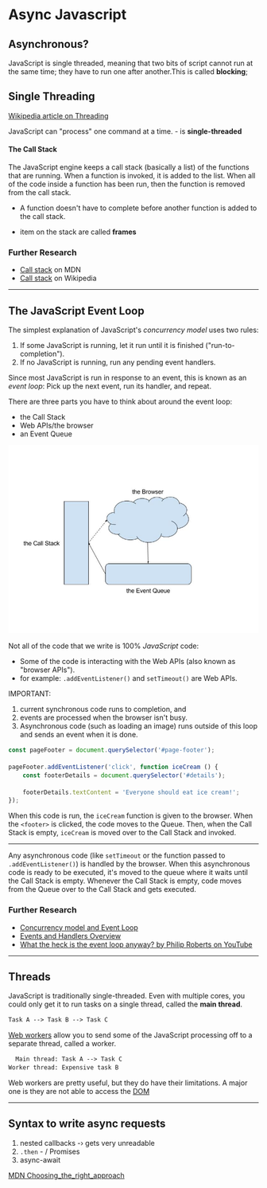 # Async Javascript

## Asynchronous?

JavaScript is single threaded, meaning that two bits of script cannot run at the same time; they have to run one after another.This is called **blocking**; 

## Single Threading

[Wikipedia article on Threading](https://bit.ly/2Nwu4Rd)

JavaScript can "process" one command at a time. - is **single-threaded** 

#### The Call Stack

The JavaScript engine keeps a call stack (basically a list) of the functions that are running. When a function is invoked, it is added to the list. When all of the code inside a function has been run, then the function is removed from the call stack.

- A function doesn't have to complete before another function is added to the call stack.

- item on the stack are called **frames**

### Further Research

- [Call stack](https://developer.mozilla.org/en-US/docs/Glossary/Call_stack) on MDN
- [Call stack](https://en.wikipedia.org/wiki/Call_stack) on Wikipedia

------

## The JavaScript Event Loop

The simplest explanation of JavaScript's *concurrency model* uses two rules:

1. If some JavaScript is running, let it run until it is finished ("run-to-completion"). 
2. If no JavaScript is running, run any pending event handlers.

Since most JavaScript is run in response to an event, this is known as an *event loop*: Pick up the next event, run its handler, and repeat.

There are three parts you have to think about around the event loop:

- the Call Stack
- Web APIs/the browser
- an Event Queue

<img src="./assets/eventloop.jpg" />



Not all of the code that we write is 100% *JavaScript* code: 

- Some of the code is interacting with the Web APIs (also known as "browser APIs"). 
- for example: `.addEventListener()` and `setTimeout()` are Web APIs.

IMPORTANT: 

1) current synchronous code runs to completion, and 
2) events are processed when the browser isn't busy. 
3) Asynchronous code (such as loading an image) runs outside of this loop and sends an event when it is done.



```js
const pageFooter = document.querySelector('#page-footer');

pageFooter.addEventListener('click', function iceCream () {
    const footerDetails = document.querySelector('#details');

    footerDetails.textContent = 'Everyone should eat ice cream!';
});
```

When this code is run, the `iceCream` function is given to the browser. When the `<footer>` is clicked, the code moves to the Queue. Then, when the Call Stack is empty, `iceCream` is moved over to the Call Stack and invoked.





------

Any asynchronous code (like `setTimeout` or the function passed to `.addEventListener()`) is handled by the browser. When this asynchronous code is ready to be executed, it's moved to the queue where it waits until the Call Stack is empty. Whenever the Call Stack is empty, code moves from the Queue over to the Call Stack and gets executed.

### Further Research

- [Concurrency model and Event Loop](https://developer.mozilla.org/en-US/docs/Web/JavaScript/EventLoop)
- [Events and Handlers Overview](https://developer.mozilla.org/en-US/docs/Web/Guide/Events/Overview_of_Events_and_Handlers)
- [What the heck is the event loop anyway? by Philip Roberts on YouTube](https://www.youtube.com/watch?v=8aGhZQkoFbQ)



------

## Threads

JavaScript is traditionally single-threaded. Even with multiple cores, you could only get it to run tasks on a single thread, called the **main thread**.

```html
Task A --> Task B --> Task C
```

[Web workers](https://developer.mozilla.org/en-US/docs/Web/API/Web_Workers_API) allow you to send some of the JavaScript processing off to a separate thread, called a worker.

```html
  Main thread: Task A --> Task C
Worker thread: Expensive task B
```

Web workers are pretty useful, but they do have their limitations. A major one is they are not able to access the [DOM](https://developer.mozilla.org/en-US/docs/Glossary/DOM) 

------

## Syntax to write async requests

1. nested callbacks -› gets very unreadable
2. `.then` - / Promises
3. async-await

[MDN Choosing_the_right_approach](https://developer.mozilla.org/en-US/docs/Learn/JavaScript/Asynchronous/Choosing_the_right_approach)
